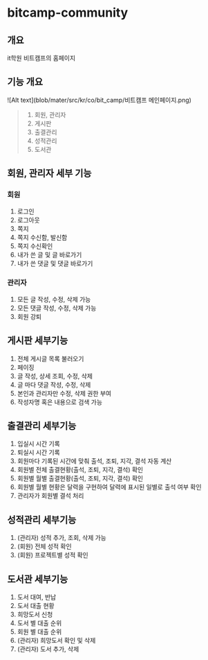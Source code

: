 # bitcamp-community

개요
---------------------
it학원 비트캠프의 홈페이지

기능 개요
---------------------
![Alt text](blob/mater/src/kr/co/bit_camp/비트캠프 메인페이지.png)
>1. 회원, 관리자
>2. 게시판
>3. 출결관리
>4. 성적관리
>5. 도서관

회원, 관리자 세부 기능
---------------------
### 회원
1. 로그인
2. 로그아웃
3. 쪽지
4. 쪽지 수신함, 발신함
5. 쪽지 수신확인
6. 내가 쓴 글 및 글 바로가기
7. 내가 쓴 댓글 및 댓글 바로가기

### 관리자
1. 모든 글 작성, 수정, 삭제 가능
2. 모든 댓글 작성, 수정, 삭제 가능
3. 회원 강퇴


게시판 세부기능
---------------------
1. 전체 게시글 목록 불러오기
2. 페이징
3. 글 작성, 상세 조회, 수정, 삭제
4. 글 마다 댓글 작성, 수정, 삭제
5. 본인과 관리자만 수정, 삭제 권한 부여
6. 작성자명 혹은 내용으로 검색 가능

출결관리 세부기능
---------------------
1. 입실시 시간 기록
2. 퇴실시 시간 기록
3. 회원마다 기록된 시간에 맞춰 출석, 조퇴, 지각, 결석 자동 계산
4. 회원별 전체 출결현황(출석, 조퇴, 지각, 결석) 확인
5. 회원별 월별 출결현황(출석, 조퇴, 지각, 결석) 확인
5. 회원별 월별 현황은 달력을 구현하여 달력에 표시된 일별로 출석 여부 확인
6. 관리자가 회원별 결석 처리

성적관리 세부기능
---------------------
1. (관리자) 성적 추가, 조회, 삭제 가능
2. (회원) 전체 성적 확인
3. (회원) 프로젝트별 성적 확인

도서관 세부기능
---------------------
1. 도서 대여, 반납
2. 도서 대출 현황
3. 희망도서 신청
4. 도서 별 대출 순위
5. 회원 별 대출 순위
6. (관리자) 희망도서 확인 및 삭제
7. (관리자) 도서 추가, 삭제
